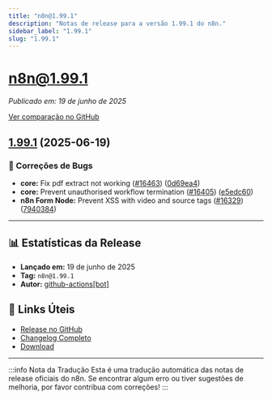 ```yaml
---
title: "n8n@1.99.1"
description: "Notas de release para a versão 1.99.1 do n8n."
sidebar_label: "1.99.1"
slug: "1.99.1"
---
```


# n8n@1.99.1

*Publicado em: 19 de junho de 2025*

[Ver comparação no GitHub](https://github.com/n8n-io/n8n/compare/release/1.99.1...n8n@1.99.1)


## [1.99.1](https://github.com/n8n-io/n8n/compare/n8n@1.99.0...n8n@1.99.1) (2025-06-19)


### 🐛 Correções de Bugs

* **core:** Fix pdf extract not working ([#16463](https://github.com/n8n-io/n8n/issues/16463)) ([0d69ea4](https://github.com/n8n-io/n8n/commit/0d69ea4f5bdd1216bd06ad5ae4e60eec6cc948b3))
* **core:** Prevent unauthorised workflow termination ([#16405](https://github.com/n8n-io/n8n/issues/16405)) ([e5edc60](https://github.com/n8n-io/n8n/commit/e5edc60e344924230baafb11fa1f0af788e9ca9a))
* **n8n Form Node:** Prevent XSS with video and source tags ([#16329](https://github.com/n8n-io/n8n/issues/16329)) ([7940384](https://github.com/n8n-io/n8n/commit/7940384a85041a1890b1203d69c092c887312500))

---

## 📊 Estatísticas da Release

- **Lançado em:** 19 de junho de 2025
- **Tag:** `n8n@1.99.1`
- **Autor:** [github-actions[bot]](https://github.com/apps/github-actions)

## 🔗 Links Úteis

- [Release no GitHub](https://github.com/n8n-io/n8n/releases/tag/n8n%401.99.1)
- [Changelog Completo](https://github.com/n8n-io/n8n/compare/release/1.99.1...n8n@1.99.1)
- [Download](https://api.github.com/repos/n8n-io/n8n/tarball/n8n@1.99.1)

---

:::info Nota da Tradução
Esta é uma tradução automática das notas de release oficiais do n8n. Se encontrar algum erro ou tiver sugestões de melhoria, por favor contribua com correções!
:::